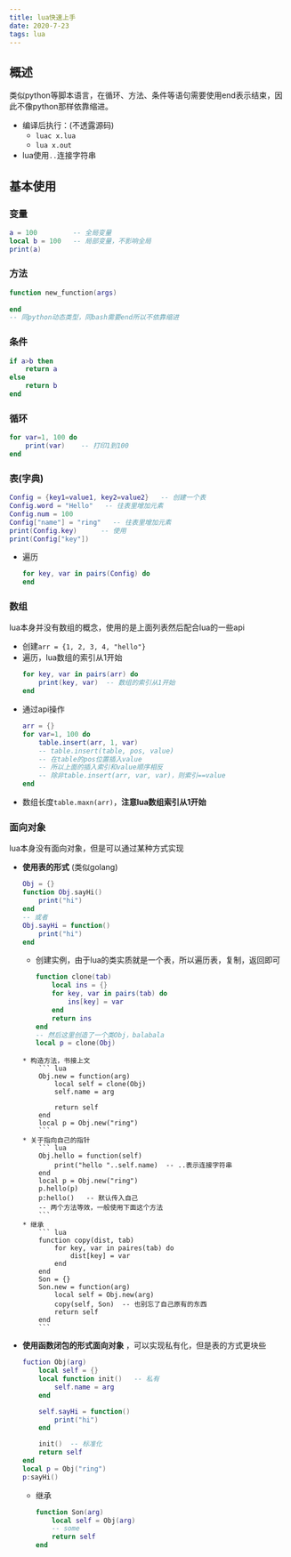 ```yaml
---
title: lua快速上手
date: 2020-7-23
tags: lua
---
```


## 概述

类似python等脚本语言，在循环、方法、条件等语句需要使用end表示结束，因此不像python那样依靠缩进。

- 编译后执行：(不透露源码)
    * `luac x.lua`
    * `lua x.out`
- lua使用`..`连接字符串


## 基本使用

### 变量

``` lua
a = 100         -- 全局变量
local b = 100   -- 局部变量，不影响全局
print(a)
```

### 方法

``` lua
function new_function(args)
    
end
-- 同python动态类型，同bash需要end所以不依靠缩进
```


### 条件
``` lua
if a>b then
    return a
else
    return b
end
```


### 循环

``` lua
for var=1, 100 do
    print(var)    -- 打印1到100
end
```


### 表(字典) 

``` lua
Config = {key1=value1, key2=value2}   -- 创建一个表
Config.word = "Hello"   -- 往表里增加元素
Config.num = 100
Config["name"] = "ring"   -- 往表里增加元素
print(Config.key)      -- 使用
print(Config["key"])
```

- 遍历
    ``` lua
    for key, var in pairs(Config) do
    end
    ```


### 数组

lua本身并没有数组的概念，使用的是上面列表然后配合lua的一些api

- 创建`arr = {1, 2, 3, 4, "hello"}`
- 遍历，lua数组的索引从1开始
    ``` lua
    for key, var in pairs(arr) do
        print(key, var)  -- 数组的索引从1开始
    end
    ```
- 通过api操作
    ``` lua
    arr = {}
    for var=1, 100 do
        table.insert(arr, 1, var)
        -- table.insert(table, pos, value)
        -- 在table的pos位置插入value
        -- 所以上面的插入索引和value顺序相反
        -- 除非table.insert(arr, var, var)，则索引==value
    end
    ```
- 数组长度`table.maxn(arr)`，**注意lua数组索引从1开始**


### **面向对象**

lua本身没有面向对象，但是可以通过某种方式实现

- **使用表的形式** (类似golang)
    ``` lua
    Obj = {}
    function Obj.sayHi()
        print("hi")
    end
    -- 或者
    Obj.sayHi = function()
        print("hi")
    end
    ```
    * 创建实例，由于lua的类实质就是一个表，所以遍历表，复制，返回即可
        ``` lua
        function clone(tab)
            local ins = {}
            for key, var in pairs(tab) do
                ins[key] = var
            end
            return ins
        end
        -- 然后这里创造了一个类Obj，balabala
        local p = clone(Obj)
    ```
    * 构造方法，书接上文
        ``` lua
        Obj.new = function(arg)
            local self = clone(Obj)
            self.name = arg

            return self
        end
        local p = Obj.new("ring")
        ```
    * 关于指向自己的指针
        ``` lua
        Obj.hello = function(self)
            print("hello "..self.name)  -- ..表示连接字符串
        end
        local p = Obj.new("ring")
        p.hello(p)
        p:hello()   -- 默认传入自己
        -- 两个方法等效，一般使用下面这个方法
        ```
    * 继承
        ``` lua
        function copy(dist, tab)
            for key, var in paires(tab) do
                dist[key] = var
            end
        end
        Son = {}
        Son.new = function(arg)
            local self = Obj.new(arg)
            copy(self, Son)  -- 也别忘了自己原有的东西
            return self
        end
        ```
- **使用函数闭包的形式面向对象** ，可以实现私有化，但是表的方式更块些
    ``` lua
    fuction Obj(arg)
        local self = {}
        local function init()   -- 私有
            self.name = arg
        end

        self.sayHi = function()
            print("hi")
        end

        init()  -- 标准化
        return self
    end
    local p = Obj("ring")
    p:sayHi()
    ```
    * 继承
        ``` lua
        function Son(arg)
            local self = Obj(arg)
            -- some
            return self
        end
        ```








